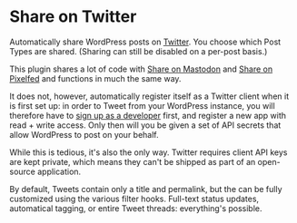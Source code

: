 # Share on Twitter
Automatically share WordPress posts on [Twitter](https://twitter.com/). You choose which Post Types are shared. (Sharing can still be disabled on a per-post basis.)

This plugin shares a lot of code with [Share on Mastodon](https://github.com/janboddez/share-on-mastodon) and [Share on Pixelfed](https://github.com/janboddez/share-on-pixelfed) and functions in much the same way.

It does not, however, automatically register itself as a Twitter client when it is first set up: in order to Tweet from your WordPress instance, you will therefore have to [sign up as a developer](https://developer.twitter.com/en/portal/dashboard) first, and register a new app with read + write access. Only then will you be given a set of API secrets that allow WordPress to post on your behalf.

While this is tedious, it's also the only way. Twitter requires client API keys are kept private, which means they can't be shipped as part of an open-source application.

By default, Tweets contain only a title and permalink, but the can be fully customized using the various filter hooks. Full-text status updates, automatical tagging, or entire Tweet threads: everything's possible.
